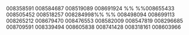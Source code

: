 

008358591
008584687
008519089
008691924
%%  %%008655433
008505452
008518257
008284998%%  %%
008498094
008699113
008265212
008679470
008476553
008582009
008547819
008296685
008709591
008339494
008605838
008741428
008318161
008603966
